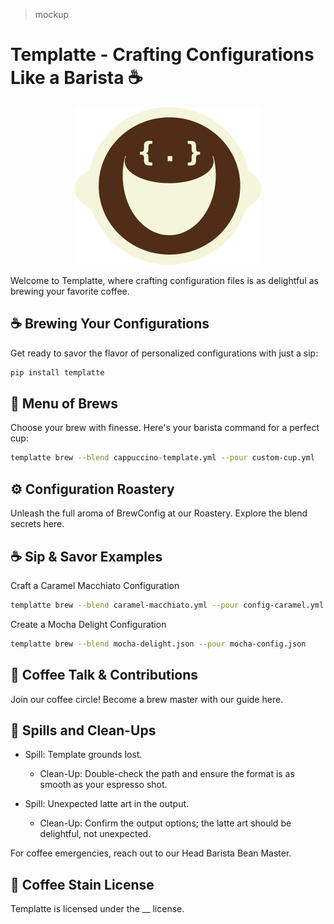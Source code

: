 > mockup
# Templatte - Crafting Configurations Like a Barista ☕️

<p align="center"><img src="static/templatte.png" alt="image" width="300" height="auto">

Welcome to Templatte, where crafting configuration files is as delightful as brewing your favorite coffee.

## ☕️ Brewing Your Configurations

Get ready to savor the flavor of personalized configurations with just a sip:

```bash
pip install templatte
```

## 📜 Menu of Brews
Choose your brew with finesse. Here's your barista command for a perfect cup:

```bash
templatte brew --blend cappuccino-template.yml --pour custom-cup.yml
```

## ⚙️ Configuration Roastery
Unleash the full aroma of BrewConfig at our Roastery. Explore the blend secrets here.

## ☕️ Sip & Savor Examples
Craft a Caramel Macchiato Configuration

```bash
templatte brew --blend caramel-macchiato.yml --pour config-caramel.yml
```

Create a Mocha Delight Configuration

```bash
templatte brew --blend mocha-delight.json --pour mocha-config.json
```

## 🤝 Coffee Talk & Contributions
Join our coffee circle! Become a brew master with our guide here.

## 🚨 Spills and Clean-Ups
- Spill: Template grounds lost.
  - Clean-Up: Double-check the path and ensure the format is as smooth as your espresso shot.

- Spill: Unexpected latte art in the output.
  - Clean-Up: Confirm the output options; the latte art should be delightful, not unexpected.
    
For coffee emergencies, reach out to our Head Barista Bean Master.

## 📃 Coffee Stain License
Templatte is licensed under the __ license.
